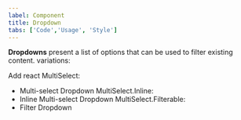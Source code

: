 ```yaml
---
label: Component
title: Dropdown
tabs: ['Code','Usage', 'Style']
---
```


<page-intro>**Dropdowns** present a list of options that can be used to filter existing content. </page-intro>
variations:

 <component 
    name="Dropdown"
    component="dropdown" 
    variation="dropdown"
    codepen="eeGYvQ"
    haslightversion="true"
    hasReactVersion="true"
    >
</component>
 <component 
    name="Dropdown (Up)"
    component="dropdown" 
    variation="dropdown--up"
    codepen="eeGYvQ"
    haslightversion="true"
    hasReactVersion="true"
    >
</component>
<component-react
    name="Multi-select Dropdown"
    component="MultiSelect"
    variation="MultiSelect"
    >
</component-react>

Add react
 MultiSelect:
 - Multi-select Dropdown
 MultiSelect.Inline:
 - Inline Multi-select Dropdown
 MultiSelect.Filterable:
 - Filter Dropdown